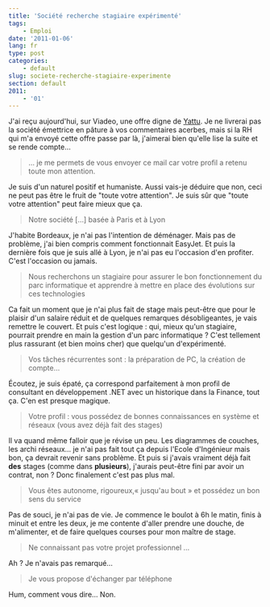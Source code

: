 ```yaml
---
title: 'Société recherche stagiaire expérimenté'
tags:
    - Emploi
date: '2011-01-06'
lang: fr
type: post
categories:
    - default
slug: societe-recherche-stagiaire-experimente
section: default
2011:
    - '01'
---
```


J'ai reçu aujourd'hui, sur Viadeo, une offre digne de [Yattu](http://livre.fnac.com/a3597520/Yatuu-Moi-20-ans-diplomee-motivee-exploitee). Je ne livrerai pas la société émettrice en pâture à vos commentaires acerbes, mais si la RH qui m'a envoyé cette offre passe par là, j'aimerai bien qu'elle lise la suite et se rende compte…

<!--more-->

> … je me permets de vous envoyer ce mail car votre profil a retenu toute mon attention.

Je suis d'un naturel positif et humaniste. Aussi vais-je déduire que non, ceci ne peut pas être le fruit de "toute votre attention". Je suis sûr que "toute votre attention" peut faire mieux que ça.

> Notre société […] basée à Paris et à Lyon

J'habite Bordeaux, je n'ai pas l'intention de déménager. Mais pas de problème, j'ai bien compris comment fonctionnait EasyJet. Et puis la dernière fois que je suis allé à Lyon, je n'ai pas eu l'occasion d'en profiter. C'est l'occasion ou jamais.

> Nous recherchons un stagiaire pour assurer le bon fonctionnement du parc informatique et apprendre à mettre en place des évolutions sur ces technologies

Ca fait un moment que je n'ai plus fait de stage mais peut-être que pour le plaisir d'un salaire réduit et de quelques remarques désobligeantes, je vais remettre le couvert. Et puis c'est logique&nbsp;: qui, mieux qu'un stagiaire, pourrait prendre en main la gestion d'un parc informatique&nbsp;? C'est tellement plus rassurant (et bien moins cher) que quelqu'un d'expérimenté.

> Vos tâches récurrentes sont&nbsp;: la préparation de PC, la création de compte…

Écoutez, je suis épaté, ça correspond parfaitement à mon profil de consultant en développement .NET avec un historique dans la Finance, tout ça. C'en est presque magique.

> Votre profil&nbsp;: vous possédez de bonnes connaissances en système et réseaux (vous avez déjà fait des stages)

Il va quand même falloir que je révise un peu. Les diagrammes de couches, les archi réseaux… je n'ai pas fait tout ça depuis l'Ecole d'Ingénieur mais bon, ça devrait revenir sans problème. Et puis si j'avais vraiment déjà fait **des** stages (comme dans **plusieurs**), j'aurais peut-être fini par avoir un contrat, non&nbsp;? Donc finalement c'est pas plus mal.

> Vous êtes autonome, rigoureux,«&nbsp;jusqu'au bout&nbsp;» et possédez un bon sens du service

Pas de souci, je n'ai pas de vie. Je commence le boulot à 6h le matin, finis à minuit et entre les deux, je me contente d'aller prendre une douche, de m'alimenter, et de faire quelques courses pour mon maître de stage.

> Ne connaissant pas votre projet professionnel …

Ah&nbsp;? Je n'avais pas remarqué…

> Je vous propose d'échanger par téléphone

Hum, comment vous dire… Non.
